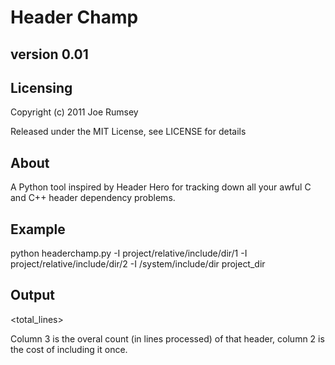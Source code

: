 Header Champ
============

version 0.01
------------

Licensing
---------
Copyright (c) 2011 Joe Rumsey

Released under the MIT License, see LICENSE for details

About
-----

A Python tool inspired by Header Hero for tracking down all your awful
C and C++ header dependency problems.

Example
-------

python headerchamp.py -I project/relative/include/dir/1 -I
project/relative/include/dir/2 -I /system/include/dir project_dir

Output
------
<count> <lines> <total_lines> <filename>

Column 3 is the overal count (in lines processed) of that header,
column 2 is the cost of including it once.

